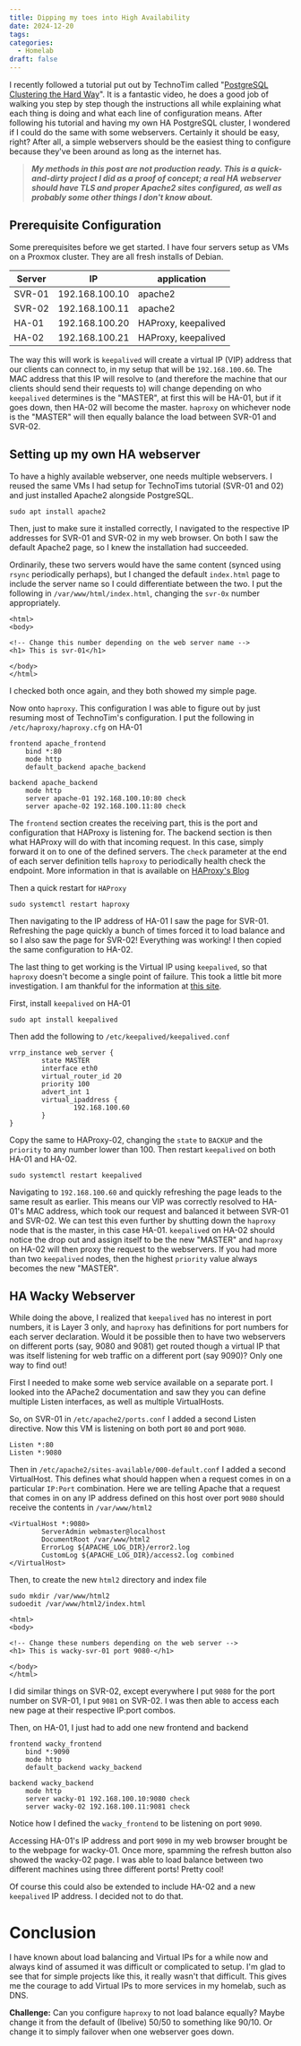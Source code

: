 ```yaml
---
title: Dipping my toes into High Availability
date: 2024-12-20
tags: 
categories:
  - Homelab
draft: false
---
```

I recently followed a tutorial put out by TechnoTim called "[PostgreSQL Clustering the Hard Way](https://www.youtube.com/watch?v=RHwglGf_z40&t=2457s&pp=ygUJdGVjaG5vdGlt)". It is a fantastic video, he does a good job of walking you step by step though the instructions all while explaining what each thing is doing and what each line of configuration means. After following his tutorial and having my own HA PostgreSQL cluster, I wondered if I could do the same with some webservers. Certainly it should be easy, right? After all, a simple webservers should be the easiest thing to configure because they've been around as long as the internet has.

>***My methods in this post are not production ready. This is a quick-and-dirty project I did as a proof of concept; a real HA webserver should have TLS and proper Apache2 sites configured, as well as probably some other things I don't know about.***

## Prerequisite Configuration

Some prerequisites before we get started. I have four servers setup as VMs on a Proxmox cluster. They are all fresh installs of Debian.

| Server | IP             | application         |
| ------ | -------------- | ------------------- |
| SVR-01 | 192.168.100.10 | apache2             |
| SVR-02 | 192.168.100.11 | apache2             |
| HA-01  | 192.168.100.20 | HAProxy, keepalived |
| HA-02  | 192.168.100.21 | HAProxy, keepalived |

The way this will work is `keepalived` will create a virtual IP (VIP) address that our clients can connect to, in my setup that will be `192.168.100.60`. The MAC address that this IP will resolve to (and therefore the machine that our clients should send their requests to) will change depending on who `keepalived` determines is the "MASTER", at first this will be HA-01, but if it goes down, then HA-02 will become the master. `haproxy` on whichever node is the "MASTER" will then equally balance the load between SVR-01 and SVR-02. 
## Setting up my own HA webserver

To have a highly available webserver, one needs multiple webservers. I reused the same VMs I had setup for TechnoTims tutorial (SVR-01 and 02) and just installed Apache2 alongside PostgreSQL.

```
sudo apt install apache2
```

Then, just to make sure it installed correctly, I navigated to the respective IP addresses for SVR-01 and SVR-02 in my web browser. On both I saw the default Apache2 page, so I knew the installation had succeeded. 

Ordinarily, these two servers would have the same content (synced using `rsync` periodically perhaps), but I changed the default `index.html` page to include the server name so I could differentiate between the two. I put the following in `/var/www/html/index.html`, changing the `svr-0x` number appropriately.

```
<html>
<body>

<!-- Change this number depending on the web server name -->
<h1> This is svr-01</h1>

</body>
</html>
```

I checked both once again, and they both showed my simple page. 

Now onto `haproxy`. This configuration I was able to figure out by just resuming most of TechnoTim's configuration. I put the following in `/etc/haproxy/haproxy.cfg` on HA-01

``` 
frontend apache_frontend
    bind *:80
    mode http
    default_backend apache_backend

backend apache_backend
    mode http
    server apache-01 192.168.100.10:80 check
    server apache-02 192.168.100.11:80 check
```

The `frontend` section creates the receiving part, this is the port and configuration that HAProxy is listening for. The backend section is then what HAProxy will do with that incoming request. In this case, simply forward it on to one of the defined servers. The `check` parameter at the end of each server definition tells `haproxy` to periodically health check the endpoint. More information in that is available on [HAProxy's Blog](https://www.haproxy.com/blog/how-to-enable-health-checks-in-haproxy#active-health-checks)

Then a quick restart for `HAProxy`

```
sudo systemctl restart haproxy
```

Then navigating to the IP address of HA-01 I saw the page for SVR-01. Refreshing the page quickly a bunch of times forced it to load balance and so I also saw the page for SVR-02! Everything was working! I then copied the same configuration to HA-02.

The last thing to get working is the Virtual IP using `keepalived`, so that `haproxy` doesn't become a single point of failure. This took a little bit more investigation. I am thankful for the information at [this site](https://packetpushers.net/blog/vrrp-linux-using-keepalived-2/).

First, install `keepalived` on HA-01

```
sudo apt install keepalived
```

Then add the following to `/etc/keepalived/keepalived.conf`

```
vrrp_instance web_server {
        state MASTER
        interface eth0
        virtual_router_id 20
        priority 100
        advert_int 1
        virtual_ipaddress {
                192.168.100.60
        }
}
```

Copy the same to HAProxy-02, changing the `state` to `BACKUP` and the `priority` to any number lower than 100. Then restart `keepalived` on both HA-01 and HA-02.

```
sudo systemctl restart keepalived
```

Navigating to `192.168.100.60` and quickly refreshing the page leads to the same result as earlier. 
This means our VIP was correctly resolved to HA-01's MAC address, which took our request and balanced it between SVR-01 and SVR-02. We can test this even further by shutting down the `haproxy` node that is the master, in this case HA-01. `keepalived` on HA-02 should notice the drop out and assign itself to be the new "MASTER" and `haproxy` on HA-02 will then proxy the request to the webservers. If you had more than two `keepalived` nodes, then the highest `priority` value always becomes the new "MASTER". 

## HA Wacky Webserver
While doing the above, I realized that `keepalived` has no interest in port numbers, it is Layer 3 only, and `haproxy` has definitions for port numbers for each server declaration. Would it be possible then to have two webservers on different ports (say, 9080 and 9081) get routed though a virtual IP that was itself listening for web traffic on a different port (say 9090)? Only one way to find out!

First I needed to make some web service available on a separate port. I looked into the APache2 documentation and saw they you can define multiple Listen interfaces, as well as multiple VirtualHosts. 

So, on SVR-01 in `/etc/apache2/ports.conf` I added a second Listen directive. Now this VM is listening on both port `80` and port `9080`.

```
Listen *:80
Listen *:9080
```

Then in `/etc/apache2/sites-available/000-default.conf` I added a second VirtualHost. This defines what should happen when a request comes in on a particular `IP:Port` combination. Here we are telling Apache that a request that comes in on any IP address defined on this host over port `9080` should receive the contents in `/var/www/html2`

```
<VirtualHost *:9080>
        ServerAdmin webmaster@localhost
        DocumentRoot /var/www/html2
        ErrorLog ${APACHE_LOG_DIR}/error2.log
        CustomLog ${APACHE_LOG_DIR}/access2.log combined
</VirtualHost>
```

Then, to create the new `html2` directory and index file

```
sudo mkdir /var/www/html2
sudoedit /var/www/html2/index.html
```

```
<html>
<body>

<!-- Change these numbers depending on the web server -->
<h1> This is wacky-svr-01 port 9080-</h1>

</body>
</html>
```

I did similar things on SVR-02, except everywhere I put `9080` for the port number on SVR-01, I put `9081` on SVR-02. I was then able to access each new page at their respective IP:port combos.

Then, on HA-01, I just had to add one new frontend and backend

```
frontend wacky_frontend
    bind *:9090
    mode http
    default_backend wacky_backend

backend wacky_backend
    mode http
    server wacky-01 192.168.100.10:9080 check
    server wacky-02 192.168.100.11:9081 check
```

Notice how I defined the `wacky_frontend` to be listening on port `9090`. 

Accessing HA-01's IP address and port `9090` in my web browser brought be to the webpage for wacky-01. Once more, spamming the refresh button also showed the wacky-02 page. I was able to load balance between two different machines using three different ports! Pretty cool!

Of course this could also be extended to include HA-02 and a new `keepalived` IP address. I decided not to do that.

# Conclusion
I have known about load balancing and Virtual IPs for a while now and always kind of assumed it was difficult or complicated to setup. I'm glad to see that for simple projects like this, it really wasn't that difficult. This gives me the courage to add Virtual IPs to more services in my homelab, such as DNS.

**Challenge:** Can you configure `haproxy` to not load balance equally? Maybe change it from the default of (Ibelive) 50/50 to something like 90/10. Or change it to simply failover when one webserver goes down.